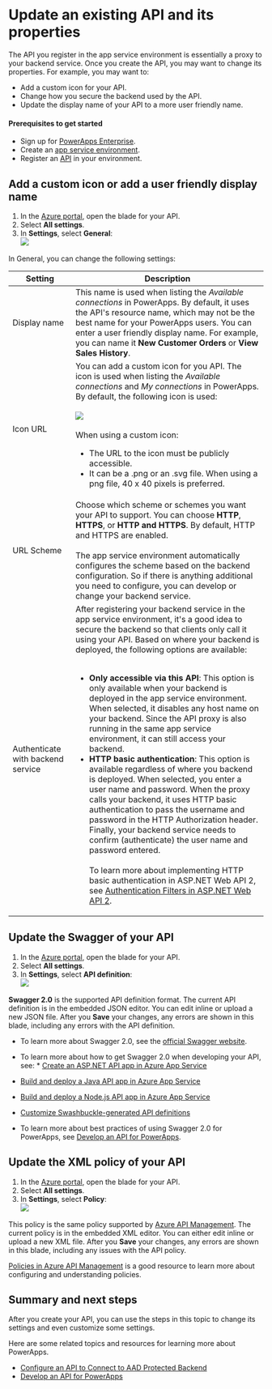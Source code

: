 <properties
    pageTitle="Change or update your PowerApps API properties in the Azure portal | Microsoft Azure"
    description="Add a custom icon, update the XML policy, or update the Swagger definition of your PowerApps API"
    services=""
    suite="powerapps"
    documentationCenter="" 
    authors="MandiOhlinger"
    manager="dwrede"
    editor=""/>

<tags
   ms.service="powerapps"
   ms.devlang="na"
   ms.topic="article"
   ms.tgt_pltfrm="na"
   ms.workload="na" 
   ms.date="11/25/2015"
   ms.author="guayan"/>

# Update an existing API and its properties
The API you register in the app service environment is essentially a proxy to your backend service. Once you create the API, you may want to change its properties. For example, you may want to: 

* Add a custom icon for your API.
* Change how you secure the backend used by the API. 
* Update the display name of your API to a more user friendly name.

#### Prerequisites to get started
* Sign up for [PowerApps Enterprise](powerapps-get-started-azure-portal.md).
* Create an [app service environment](powerapps-get-started-azure-portal.md).
* Register an [API](powerapps-register-from-available-apis.md) in your environment.

## Add a custom icon or add a user friendly display name
1. In the [Azure portal](https://portal.azure.com), open the blade for your API.
2. Select **All settings**.
3. In **Settings**, select **General**:  
![][11]

In General, you can change the following settings:

| Setting | Description |
| --- | --- |
| Display name |This name is used when listing the *Available connections* in PowerApps. By default, it uses the API's resource name, which may not be the best name for your PowerApps users. You can enter a user friendly display name. For example, you can name it **New Customer Orders** or **View Sales History**.   |
| Icon URL |You can add a custom icon for you API. The icon is used when listing the *Available connections* and *My connections* in PowerApps. By default, the following icon is used: <br/><br/>![][12] <br/><br/>When using a custom icon:<br/><ul><li>The URL to the icon must be publicly accessible.</li><li>It can be a .png or an .svg file. When using a png file, 40 x 40 pixels is preferred.</li></ul> |
| URL Scheme |Choose which scheme or schemes you want your API to support. You can choose **HTTP**, **HTTPS**, or **HTTP and HTTPS**. By default, HTTP and HTTPS are enabled. <br/><br/>The app service environment automatically configures the scheme based on the backend configuration. So if there is anything additional you need to configure, you can develop or change your backend service.  |
| Authenticate with backend service |After registering your backend service in the app service environment, it's a good idea to secure the backend so that clients only call it using your API. Based on where your backend is deployed,  the following options are available:<br/><br/><ul><li><strong>Only accessible via this API</strong>: This option is only available when your backend is deployed in the app service environment. When selected, it disables any host name on your backend. Since the API proxy is also running in the same app service environment, it can still access your backend.</li><li><strong>HTTP basic authentication</strong>: This option is available regardless of where you backend is deployed. When selected, you enter a user name and password. When the proxy calls your backend, it uses HTTP basic authentication to pass the username and password in the HTTP Authorization header. Finally, your backend service needs to confirm (authenticate) the user name and password entered.<br/><br/>To learn more about implementing HTTP basic authentication in ASP.NET Web API 2, see [Authentication Filters in ASP.NET Web API 2](http://www.asp.net/web-api/overview/security/authentication-filters).</li></ul> |

## Update the Swagger of your API
1. In the [Azure portal](https://portal.azure.com), open the blade for your API.
2. Select **All settings**.
3. In **Settings**, select **API definition**:  
![][13]

**Swagger 2.0** is the supported API definition format. The current API definition is in the embedded JSON editor. You can edit inline or upload a new JSON file. After you **Save** your changes, any errors are shown in this blade, including any errors with the API definition.

* To learn more about Swagger 2.0, see the [official Swagger website](http://swagger.io).
* To learn more about how to get Swagger 2.0 when developing your API, see:    * [Create an ASP.NET API app in Azure App Service](../app-service-dotnet-create-api-app.md)
* [Build and deploy a Java API app in Azure App Service](../app-service-api-java-api-app.md)
* [Build and deploy a Node.js API app in Azure App Service](../app-service-api-nodejs-api-app.md)
* [Customize Swashbuckle-generated API definitions](../app-service-api-dotnet-swashbuckle-customize.md)


* To learn more about best practices of using Swagger 2.0 for PowerApps, see [Develop an API for PowerApps](powerapps-develop-api.md).

## Update the XML policy of your API
1. In the [Azure portal](https://portal.azure.com), open the blade for your API.
2. Select **All settings**.
3. In **Settings**, select **Policy**:  
![][14]

This policy is the same policy supported by [Azure API Management](https://azure.microsoft.com/services/api-management/). The current policy is in the embedded XML editor. You can either edit inline or upload a new XML file. After you **Save** your changes, any errors are shown in this blade, including any issues with the API policy.

[Policies in Azure API Management](../api-management-howto-policies.md) is a good resource to learn more about configuring and understanding policies.

## Summary and next steps
After you create your API, you can use the steps in this topic to change its settings and even customize some settings. 

Here are some related topics and resources for learning more about PowerApps.

* [Configure an API to Connect to AAD Protected Backend](powerapps-configure-apis-aad.md)
* [Develop an API for PowerApps](powerapps-develop-api.md)

[11]: ./media/powerapps-configure-apis/api-settings-general.png
[12]: ./media/powerapps-configure-apis/api-default-icon.png
[13]: ./media/powerapps-configure-apis/api-settings-api-definition.png
[14]: ./media/powerapps-configure-apis/api-settings-policy.png
